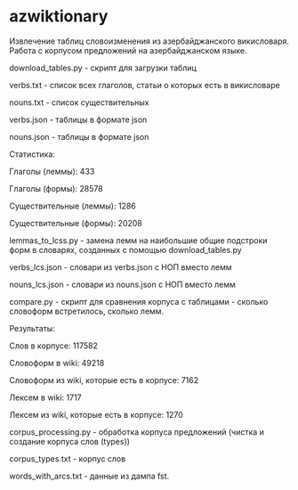 # azwiktionary
Извлечение таблиц словоизменения из азербайджанского викисловаря. Работа с корпусом предложений на азербайджанском языке.

download_tables.py - скрипт для загрузки таблиц

verbs.txt - список всех глаголов, статьи о которых есть в викисловаре

nouns.txt - список существительных

verbs.json - таблицы в формате json
    
nouns.json - таблицы в формате json

Статистика:

Глаголы (леммы): 433

Глаголы (формы): 28578

Существительные (леммы): 1286

Существительные (формы): 20208

lemmas_to_lcss.py - замена лемм на наибольшие общие подстроки форм в словарях, созданных с помощью download_tables.py

verbs_lcs.json - словари из verbs.json с НОП вместо лемм

nouns_lcs.json - словари из nouns.json с НОП вместо лемм

compare.py - скрипт для сравнения корпуса с таблицами - сколько словоформ встретилось, сколько лемм.

Результаты:

Слов в корпусе: 117582

Словоформ в wiki: 49218

Словоформ из wiki, которые есть в корпусе: 7162

Лексем в wiki: 1717

Лексем из wiki, которые есть в корпусе: 1270

corpus_processing.py - обработка корпуса предложений (чистка и создание корпуса слов (types))

corpus_types.txt - корпус слов

words_with_arcs.txt - данные из дампа fst.

